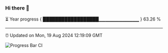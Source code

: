 ### Hi there 👋

⏳ Year progress { ██████████████████▁▁▁▁▁▁▁▁▁▁▁▁ } 63.26 %

---

⏰ Updated on Mon, 19 Aug 2024 12:19:09 GMT

![Progress Bar CI](https://github.com/code-lakshay/GitHub-Actions-Demo/workflows/Progress%20Bar%20CI/badge.svg)
